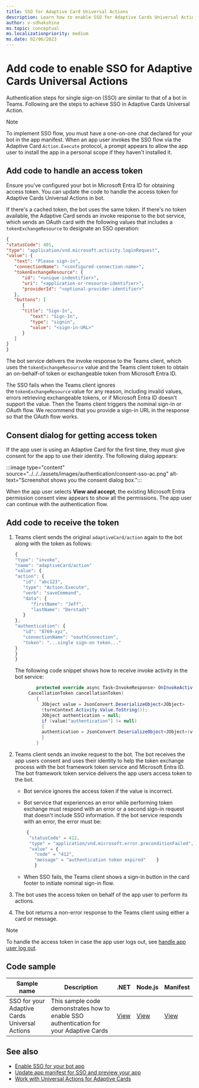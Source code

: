 ```yaml
---
title: SSO for Adaptive Card Universal Actions
description: Learn how to enable SSO for Adaptive Cards Universal Actions, add code to handle access token and receive token, and consent dialog to get access token.
author: v-sdhakshina
ms.topic: conceptual
ms.localizationpriority: medium
ms.date: 02/06/2023
---
```


# Add code to enable SSO for Adaptive Cards Universal Actions

Authentication steps for single sign-on (SSO) are similar to that of a bot in Teams. Following are the steps to achieve SSO in Adaptive Cards Universal Action.

> [!NOTE]
> To implement SSO flow, you must have a one-on-one chat declared for your bot in the app manifest. When an app user invokes the SSO flow via the Adaptive Card `Action.Execute` protocol, a prompt appears to allow the app user to install the app in a personal scope if they haven't installed it.

## Add code to handle an access token

Ensure you've configured your bot in Microsoft Entra ID for obtaining access token. You can update the code to handle the access token for Adaptive Cards Universal Actions in bot.

If there's a cached token, the bot uses the same token. If there's no token available, the Adaptive Card sends an invoke response to the bot service, which sends an OAuth card with the following values that includes a `tokenExchangeResource` to designate an SSO operation:

```JSON
{
"statusCode": 401,
"type": "application/vnd.microsoft.activity.loginRequest",
"value": {
   "text": "Please sign-in",
   "connectionName": "<configured-connection-name>",
   "tokenExchangeResource": {
      "id": "<unique-indentifier>",
      "uri": "<application-or-resource-identifier>",
      "providerId": "<optional-provider-identifier>"
   },
   "buttons": [
      {
      "title": "Sign-In",
         "text": "Sign-In",
         "type": "signin",
         "value": "<sign-in-URL>"
      }
   ]
}
}
```

The bot service delivers the invoke response to the Teams client, which uses the `tokenExchangeResource` value and the Teams client token to obtain an on-behalf-of token or exchangeable token from Microsoft Entra ID.

The SSO fails when the Teams client ignores the `tokenExchangeResource` value for any reason, including invalid values, errors retrieving exchangeable tokens, or if Microsoft Entra ID doesn't support the value. Then the Teams client triggers the nominal sign-in or OAuth flow. We recommend that you provide a sign-in URL in the response so that the OAuth flow works.

## Consent dialog for getting access token

If the app user is using an Adaptive Card for the first time, they must give consent for the app to use their identity. The following dialog appears:

   :::image type="content" source="../../../assets/images/authentication/consent-sso-ac.png" alt-text="Screenshot shows you the consent dialog box.":::

When the app user selects **View and accept**, the existing Microsoft Entra permission consent view appears to show all the permissions. The app user can continue with the authentication flow.

## Add code to receive the token

1. Teams client sends the original `adaptiveCard/action` again to the bot along with the token as follows:

    ```javascript
    {
    "type": "invoke",
    "name": "adaptiveCard/action"
    "value": {
    "action": {
       "id": "abc123",
       "type": "Action.Execute",
       "verb": "saveCommand",
       "data": {
          "firstName": "Jeff",
          "lastName": "Derstadt"
       }
    },
    "authentication": {
       "id": "8769-xyz",
       "connectionName": "oauthConnection",
       "token": "...single sign-on token..."
    }
    }
    }
    ```

    The following code snippet shows how to receive invoke activity in the bot service:

    ```csharp
            protected override async Task<InvokeResponse> OnInvokeActivityAsync(ITurnContext<IInvokeActivity> turnContext, 
         CancellationToken cancellationToken)
            {
              JObject value = JsonConvert.DeserializeObject<JObject>
              (turnContext.Activity.Value.ToString());
              JObject authentication = null;
              if (value["authentication"] != null)
              {
              authentication = JsonConvert.DeserializeObject<JObject>(value["authentication"].ToString());
              }
            }
    ```

1. Teams client sends an invoke request to the bot. The bot receives the app users consent and uses their identity to help the token exchange process with the bot framework token service and Microsoft Entra ID. The bot framework token service delivers the app users access token to the bot.
   * Bot service ignores the access token if the value is incorrect.
   * Bot service that experiences an error while performing token exchange must respond with an error or a second sign-in request that doesn't include SSO information. If the bot service responds with an error, the error must be:

        ```javascript
         {
          "statusCode" = 412,
          "type" = "application/vnd.microsoft.error.preconditionFailed",
          "value" = {
            "code" = "412",
            "message" = "authentication token expired"    }
            }
        ```

   * When SSO fails, the Teams client shows a sign-in button in the card footer to initiate nominal sign-in flow.

1. The bot uses the access token on behalf of the app user to perform its actions.
1. The bot returns a non-error response to the Teams client using either a card or message.

> [!NOTE]
> To handle the access token in case the app user logs out, see [handle app user log out](../../../bots/how-to/authentication/bot-sso-code.md#handle-app-user-log-out).

## Code sample

| **Sample name** | **Description** | **.NET** | **Node.js** | **Manifest** |
| --- | --- | --- | --- | --- |
| SSO for your Adaptive Cards Universal Actions | This sample code demonstrates how to enable SSO authentication for your Adaptive Cards | [View](https://github.com/OfficeDev/Microsoft-Teams-Samples/tree/main/samples/bot-sso-adaptivecard/csharp) | [View](https://github.com/OfficeDev/Microsoft-Teams-Samples/tree/main/samples/bot-sso-adaptivecard/nodejs) | [View](https://github.com/OfficeDev/Microsoft-Teams-Samples/tree/main/samples/bot-sso-adaptivecard/csharp/demo-manifest) |

## See also

* [Enable SSO for your bot app](../../../bots/how-to/authentication/bot-sso-overview.md)
* [Update app manifest for SSO and preview your app](../../../bots/how-to/authentication/bot-sso-manifest.md)
* [Work with Universal Actions for Adaptive Cards](Work-with-Universal-Actions-for-Adaptive-Cards.md)
